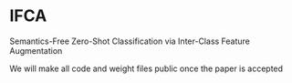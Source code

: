 # IFCA
Semantics-Free Zero-Shot Classification via Inter-Class Feature Augmentation


We will make all code and weight files public once the paper is accepted

